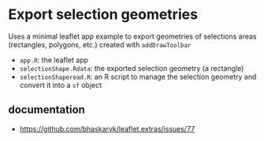 # Export selection geometries

Uses a minimal leaflet app example to export geometries of selections areas (rectangles, polygons, etc.) created with `addDrawToolbar`

* `app.R`: the leaflet app
* `selectionShape.Rdata`: the exported selection geometry (a rectangle)
* `selectionShaperead.R`: an R script to manage the selection geometry and convert it into a `sf` object

## documentation
* https://github.com/bhaskarvk/leaflet.extras/issues/77
